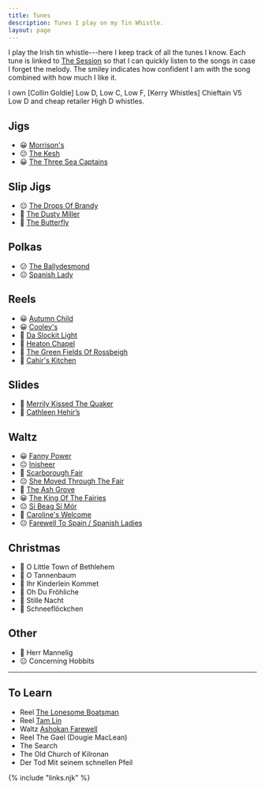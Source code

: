 ```yaml
---
title: Tunes
description: Tunes I play on my Tin Whistle.
layout: page
---
```


I play the Irish tin whistle---here I keep track of all the tunes I know. Each tune is linked to [The Session](https://thesession.org/) so that I can quickly listen to the songs in case I forget the melody. The smiley indicates how confident I am with the song combined with how much I like it.

I own [Collin Goldie] Low D, Low C, Low F, [Kerry Whistles] Chieftain V5 Low D and cheap retailer High D whistles.

</section><section>

## Jigs

-   😀 [Morrison's](https://thesession.org/tunes/71)
-   😕 [The Kesh](https://thesession.org/tunes/55)
-   😀 [The Three Sea Captains](https://thesession.org/tunes/147)

</section><section>

## Slip Jigs

-   😐 [The Drops Of Brandy](https://thesession.org/tunes/388)
-   🤔 [The Dusty Miller](https://thesession.org/tunes/28)
-   🙂 [The Butterfly](https://thesession.org/tunes/10)

</section><section>

## Polkas

-   😕 [The Ballydesmond](https://thesession.org/tunes/239)
-   😐 [Spanish Lady](https://thesession.org/tunes/1117)

</section><section>

## Reels

-   😀 [Autumn Child](https://thesession.org/tunes/1336)
-   😀 [Cooley's](https://thesession.org/tunes/1)
-   🙂 [Da Slockit Light](https://thesession.org/tunes/1863)
-   🙂 [Heaton Chapel](https://thesession.org/tunes/572)
-   🤔 [The Green Fields Of Rossbeigh](https://thesession.org/tunes/322)
-   🙂 [Cahir's Kitchen](https://thesession.org/tunes/1090)

</section><section>

## Slides

-   🤔 [Merrily Kissed The Quaker](https://thesession.org/tunes/70)
-   🤔 [Cathleen Hehir’s](https://thesession.org/tunes/157)

</section><section>

## Waltz

-   😀 [Fanny Power](https://thesession.org/tunes/957)
-   😐 [Inisheer](https://thesession.org/tunes/211)
-   🙂 [Scarborough Fair](https://thesession.org/tunes/7522)
-   😐 [She Moved Through The Fair](https://thesession.org/tunes/4735)
-   🙂 [The Ash Grove](https://thesession.org/tunes/997)
-   😀 [The King Of The Fairies](https://thesession.org/tunes/475)
-   😐 [Sí Beag Sí Mór](https://thesession.org/tunes/449)
-   🤔 [Caroline's Welcome](https://thesession.org/tunes/1055)
-   😐 [Farewell To Spain / Spanish Ladies](https://thesession.org/tunes/6519)

</section><section>

## Christmas

-   🙂 O Little Town of Bethlehem
-   🙂 O Tannenbaum
-   🙂 Ihr Kinderlein Kommet
-   🙂 Oh Du Fröhliche
-   🙂 Stille Nacht
-   🙂 Schneeflöckchen

</section><section>

## Other

-   🙂 Herr Mannelig
-   😐 Concerning Hobbits

</section>

<section>

---

## To Learn

-   Reel [The Lonesome Boatsman](https://thesession.org/tunes/6195)
-   Reel [Tam Lin](https://thesession.org/tunes/248)
-   Waltz [Ashokan Farewell](https://thesession.org/tunes/4997)
-   Reel The Gael (Dougie MacLean)
-   The Search
-   The Old Church of Kilronan
-   Der Tod Mit seinem schnellen Pfeil

</section>

{% include "links.njk" %}
